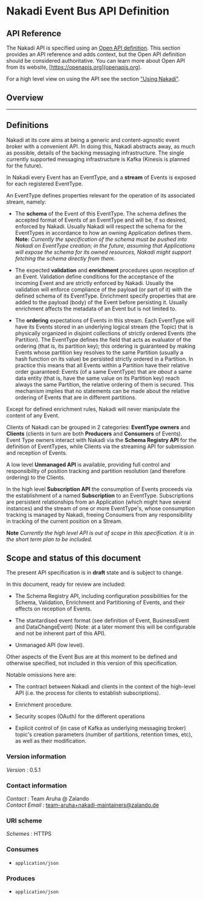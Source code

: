 # Nakadi Event Bus API Definition


## API Reference

The Nakadi API is specified using an [Open API definition](https://github.com/zalando/nakadi/blob/nakadi-jvm/api/nakadi-event-bus-api.yaml).  This section provides an API reference and adds context, but the Open API definition should be considered authoritative. You can learn more about Open API from its website, [https://openapis.org](openapis.org).

For a high level view on using the API see the section ["Using Nakadi"](./using.html).


<a name="overview"></a>
## Overview
-----------
Definitions
-----------
Nakadi at its core aims at being a generic and content-agnostic event broker with a convenient
API.  In doing this, Nakadi abstracts away, as much as possible, details of the backing
messaging infrastructure. The single currently supported messaging infrastructure is Kafka
(Kinesis is planned for the future).

In Nakadi every Event has an EventType, and a **stream** of Events is exposed for each
registered EventType.

An EventType defines properties relevant for the operation of its associated stream, namely:

* The **schema** of the Event of this EventType. The schema defines the accepted format of
Events of an EventType and will be, if so desired, enforced by Nakadi. Usually Nakadi will
respect the schema for the EventTypes in accordance to how an owning Application defines them.
**Note:** *Currently the specification of the schema must be pushed into Nakadi on EventType
creation; in the future, assuming that Applications will expose the schema for its owned
resources, Nakadi might support fetching the schema directly from them.*

* The expected **validation** and **enrichment** procedures upon reception of an Event.
Validation define conditions for the acceptance of the incoming Event and are strictly enforced
by Nakadi. Usually the validation will enforce compliance of the payload (or part of it) with
the defined schema of its EventType. Enrichment specify properties that are added to the payload
(body) of the Event before persisting it. Usually enrichment affects the metadata of an Event
but is not limited to.

* The **ordering** expectations of Events in this stream. Each EventType will have its Events
stored in an underlying logical stream (the Topic) that is physically organized in disjoint
collections of strictly ordered Events (the Partition). The EventType defines the field that
acts as evaluator of the ordering (that is, its partition key); this ordering is guaranteed by
making Events whose partition key resolves to the same Partition (usually a hash function on its
value) be persisted strictly ordered in a Partition.  In practice this means that all Events
within a Partition have their relative order guaranteed: Events (of a same EventType) that are
*about* a same data entity (that is, have the same value on its Partition key) reach always the
same Partition, the relative ordering of them is secured. This mechanism implies that no
statements can be made about the relative ordering of Events that are in different partitions.

Except for defined enrichment rules, Nakadi will never manipulate the content of any Event.

Clients of Nakadi can be grouped in 2 categories: **EventType owners** and **Clients** (clients
in turn are both **Producers** and **Consumers** of Events). Event Type owners interact with
Nakadi via the **Schema Registry API** for the definition of EventTypes, while Clients via the
streaming API for submission and reception of Events.

A low level **Unmanaged API** is available, providing full control and responsibility of
position tracking and partition resolution (and therefore ordering) to the Clients.

In the high level **Subscription API** the consumption of Events proceeds via the establishment
of a named **Subscription** to an EventType. Subscriptions are persistent relationships from an
Application (which might have several instances) and the stream of one or more EventType's,
whose consumption tracking is managed by Nakadi, freeing Consumers from any responsibility in
tracking of the current position on a Stream.

**Note** *Currently the high level API is out of scope in this specification.  It is in the
short term plan to be included.*


Scope and status of this document
---------------------------------

The present API specification is in **draft** state and is subject to change.

In this document, ready for review are included:
* The Schema Registry API, including configuration possibilities for the Schema, Validation,
Enrichment and Partitioning of Events, and their effects on reception of Events.

* The stantardised event format (see definition of Event, BusinessEvent and DataChangeEvent)
(Note: at a later moment this will be configurable and not be inherent part of this API).

* Unmanaged API (low level).

Other aspects of the Event Bus are at this moment to be defined and otherwise specified, not
included in this version of this specification.

Notable omissions here are:

* The contract between Nakadi and clients in the context of the high-level API (i.e. the process
for clients to establish subscriptions).

* Enrichment procedure.

* Security scopes (OAuth) for the different operations

* Explicit control of (in case of Kafka as underlying messaging broker) topic's creation
parameters (number of partitions, retention times, etc), as well as their modification.


### Version information
*Version* : 0.5.1


### Contact information
*Contact* : Team Aruha @ Zalando  
*Contact Email* : team-aruha+nakadi-maintainers@zalando.de


### URI scheme
*Schemes* : HTTPS


### Consumes

* `application/json`


### Produces

* `application/json`



